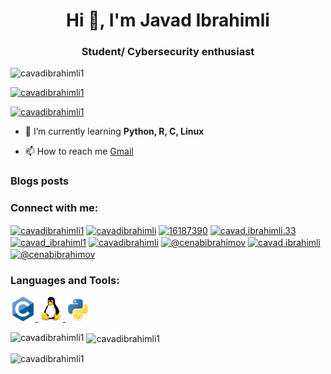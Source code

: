 <h1 align="center">Hi 👋, I'm Javad Ibrahimli</h1>
<h3 align="center">Student/ Cybersecurity enthusiast</h3>

<p align="left"> <img src="https://komarev.com/ghpvc/?username=cavadibrahimli1&label=Profile%20views&color=0e75b6&style=flat" alt="cavadibrahimli1" /> </p>

<p align="left"> <a href="https://github.com/ryo-ma/github-profile-trophy"><img src="https://github-profile-trophy.vercel.app/?username=cavadibrahimli1" alt="cavadibrahimli1" /></a> </p>

<p align="left"> <a href="https://twitter.com/cavadibrahimli1" target="blank"><img src="https://img.shields.io/twitter/follow/cavadibrahimli1?logo=twitter&style=for-the-badge" alt="cavadibrahimli1" /></a> </p>

- 🌱 I’m currently learning **Python, R, C, Linux**

- 📫 How to reach me [Gmail](cenabibrahimov@gmail.com)

### Blogs posts
<!-- BLOG-POST-LIST:START -->
<!-- BLOG-POST-LIST:END -->

<h3 align="left">Connect with me:</h3>
<p align="left">
<a href="https://twitter.com/cavadibrahimli1" target="blank"><img align="center" src="https://raw.githubusercontent.com/rahuldkjain/github-profile-readme-generator/master/src/images/icons/Social/twitter.svg" alt="cavadibrahimli1" height="30" width="40" /></a>
<a href="https://linkedin.com/in/cavadibrahimli" target="blank"><img align="center" src="https://raw.githubusercontent.com/rahuldkjain/github-profile-readme-generator/master/src/images/icons/Social/linked-in-alt.svg" alt="cavadibrahimli" height="30" width="40" /></a>
<a href="https://stackoverflow.com/users/16187390" target="blank"><img align="center" src="https://raw.githubusercontent.com/rahuldkjain/github-profile-readme-generator/master/src/images/icons/Social/stack-overflow.svg" alt="16187390" height="30" width="40" /></a>
<a href="https://fb.com/cavad.ibrahimli.33" target="blank"><img align="center" src="https://raw.githubusercontent.com/rahuldkjain/github-profile-readme-generator/master/src/images/icons/Social/facebook.svg" alt="cavad.ibrahimli.33" height="30" width="40" /></a>
<a href="https://instagram.com/cavad_ibrahiml1" target="blank"><img align="center" src="https://raw.githubusercontent.com/rahuldkjain/github-profile-readme-generator/master/src/images/icons/Social/instagram.svg" alt="cavad_ibrahiml1" height="30" width="40" /></a>
<a href="https://www.behance.net/cavadibrahimli" target="blank"><img align="center" src="https://raw.githubusercontent.com/rahuldkjain/github-profile-readme-generator/master/src/images/icons/Social/behance.svg" alt="cavadibrahimli" height="30" width="40" /></a>
<a href="https://medium.com/@cenabibrahimov" target="blank"><img align="center" src="https://raw.githubusercontent.com/rahuldkjain/github-profile-readme-generator/master/src/images/icons/Social/medium.svg" alt="@cenabibrahimov" height="30" width="40" /></a>
<a href="https://www.youtube.com/c/cavad ibrahimli" target="blank"><img align="center" src="https://raw.githubusercontent.com/rahuldkjain/github-profile-readme-generator/master/src/images/icons/Social/youtube.svg" alt="cavad ibrahimli" height="30" width="40" /></a>
<a href="https://www.hackerrank.com/@cenabibrahimov" target="blank"><img align="center" src="https://raw.githubusercontent.com/rahuldkjain/github-profile-readme-generator/master/src/images/icons/Social/hackerrank.svg" alt="@cenabibrahimov" height="30" width="40" /></a>
</p>

<h3 align="left">Languages and Tools:</h3>
<p align="left"> <a href="https://www.cprogramming.com/" target="_blank"> <img src="https://raw.githubusercontent.com/devicons/devicon/master/icons/c/c-original.svg" alt="c" width="40" height="40"/> </a> <a href="https://www.linux.org/" target="_blank"> <img src="https://raw.githubusercontent.com/devicons/devicon/master/icons/linux/linux-original.svg" alt="linux" width="40" height="40"/> </a> <a href="https://www.python.org" target="_blank"> <img src="https://raw.githubusercontent.com/devicons/devicon/master/icons/python/python-original.svg" alt="python" width="40" height="40"/> </a> </p>

<p><img align="left" src="https://github-readme-stats.vercel.app/api/top-langs?username=cavadibrahimli1&show_icons=true&locale=en&layout=compact" alt="cavadibrahimli1" /></p>

<p>&nbsp;<img align="center" src="https://github-readme-stats.vercel.app/api?username=cavadibrahimli1&show_icons=true&locale=en" alt="cavadibrahimli1" /></p>

<p><img align="center" src="https://github-readme-streak-stats.herokuapp.com/?user=cavadibrahimli1&" alt="cavadibrahimli1" /></p>
